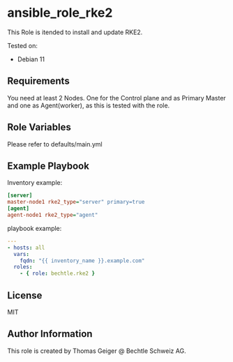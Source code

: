 ansible_role_rke2
=========

This Role is itended to install and update RKE2.

Tested on: 
 - Debian 11

Requirements
------------

You need at least 2 Nodes. One for the Control plane and as Primary Master and one as Agent(worker), as this is tested with the role.

Role Variables
--------------

Please refer to defaults/main.yml


Example Playbook
----------------

Inventory example:

```INI
[server]
master-node1 rke2_type="server" primary=true
[agent]
agent-node1 rke2_type="agent"
```
playbook example:


```yaml
---
- hosts: all
  vars:
    fqdn: "{{ inventory_name }}.example.com"
  roles:
    - { role: bechtle.rke2 }
```
License
-------

MIT

Author Information
------------------

This role is created by Thomas Geiger @ Bechtle Schweiz AG.

